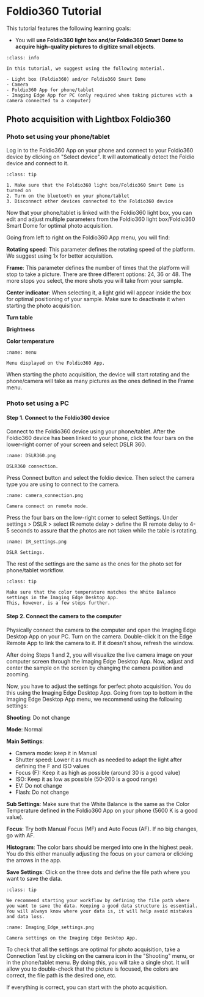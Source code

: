 # Foldio360 Tutorial


This tutorial features the following learning goals:
- You will **use Foldio360 light box and/or Foldio360 Smart Dome to acquire high-quality pictures to digitize small objects**.


```{admonition} Hardware and Software needed
:class: info

In this tutorial, we suggest using the following material.

- Light box (Foldio360) and/or Foldio360 Smart Dome
- Camera
- Foldio360 App for phone/tablet
- Imaging Edge App for PC (only required when taking pictures with a camera connected to a computer)
```

## Photo acquisition with Lightbox Foldio360

### Photo set using your phone/tablet

Log in to the Foldio360 App on your phone and connect to your Foldio360 device by clicking on "Select device". It will automatically detect the Foldio device and connect to it.

```{admonition} Problems connecting to the lightbox
:class: tip

1. Make sure that the Foldio360 light box/Foldio360 Smart Dome is turned on
2. Turn on the bluetooth on your phone/tablet
3. Disconnect other devices connected to the Foldio360 device 
```

Now that your phone/tablet is linked with the Foldio360 light box, you can edit and adjust multiple parameters from the Foldio360 light box/Foldio360 Smart Dome for optimal photo acquisition.

Going from left to right on the Foldio360 App menu, you will find:

**Rotating speed**:
This parameter defines the rotating speed of the platform.
We suggest using 1x for better acquisition.

**Frame**:
This parameter defines the number of times that the platform will stop to take a picture. There are three different options: 24, 36 or 48.
The more stops you select, the more shots you will take from your sample.

**Center indicator**:
When selecting it, a light grid will appear inside the box for optimal positioning of your sample.
Make sure to deactivate it when starting the photo acquisition.

**Turn table**

**Brightness**

**Color temperature**

```{figure} assets/menu.png
:name: menu

Menu displayed on the Foldio360 App.
```

When starting the photo acquisition, the device will start rotating and the phone/camera will take as many pictures as the ones defined in the Frame menu.


### Photo set using a PC

#### Step 1. Connect to the Foldio360 device
Connect to the Foldio360 device using your phone/tablet.
After the Foldio360 device has been linked to your phone, click the four bars on the lower-right corner of your screen and select DSLR 360.

```{figure} assets/DSLR360.png
:name: DSLR360.png

DSLR360 connection.
```

Press Connect button and select the foldio device. Then select the camera type you are using to connect to the camera.

```{figure} assets/camera_connection.png
:name: camera_connection.png

Camera connect on remote mode.
```

Press the four bars on the low-right corner to select Settings. Under settings > DSLR > select IR remote delay > define the IR remote delay to 4-5 seconds to assure that the photos are not taken while the table is rotating.

```{figure} assets/IR_settings.png
:name: IR_settings.png

DSLR Settings.
```

The rest of the settings are the same as the ones for the photo set for phone/tablet workflow.
```{admonition} Tip
:class: tip

Make sure that the color temperature matches the White Balance settings in the Imaging Edge Desktop App.
This, however, is a few steps further.
```

#### Step 2. Connect the camera to the computer
Physically connect the camera to the computer and open the Imaging Edge Desktop App on your PC.
Turn on the camera. Double-click it on the Edge Remote App to link the camera to it. If it doesn't show, refresh the window.

After doing Steps 1 and 2, you will visualize the live camera image on your computer screen through the Imaging Edge Desktop App. Now, adjust and center the sample on the screen by changing the camera position and zooming.

Now, you have to adjust the settings for perfect photo acquisition. You do this using the Imaging Edge Desktop App.
Going from top to bottom in the Imaging Edge Desktop App menu, we recommend using the following settings:

**Shooting**:
Do not change

**Mode**:
Normal

**Main Settings**:
- Camera mode: keep it in Manual
- Shutter speed: Lower it as much as needed to adapt the light after defining the F and ISO values
- Focus (F): Keep it as high as possible (around 30 is a good value)
- ISO: Keep it as low as possible (50-200 is a good range)
- EV: Do not change
- Flash: Do not change

**Sub Settings**:
Make sure that the White Balance is the same as the Color Temperature defined in the Foldio360 App on your phone (5600 K is a good value).

**Focus**:
Try both Manual Focus (MF) and Auto Focus (AF). If no big changes, go with AF.

**Histogram**:
The color bars should be merged into one in the highest peak. You do this either manually adjusting the focus on your camera or clicking the arrows in the app.

**Save Settings**:
Click on the three dots and define the file path where you want to save the data.

```{admonition} Tip
:class: tip

We recommend starting your workflow by defining the file path where you want to save the data. Keeping a good data structure is essential. You will always know where your data is, it will help avoid mistakes and data loss. 
```

```{figure} assets/Imaging_Edge_settings.png
:name: Imaging_Edge_settings.png

Camera settings on the Imaging Edge Desktop App.
```

To check that all the settings are optimal for photo acquisition, take a Connection Test by clicking on the camera icon in the "Shooting" menu, or in the phone/tablet menu.
By doing this, you will take a single shot. It will allow you to double-check that the picture is focused, the colors are correct, the file path is the desired one, etc.

If everything is correct, you can start with the photo acquisition.